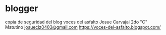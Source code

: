 # blogger
copia de seguridad del blog voces del asfalto
Josue Carvajal
2do "C" Matutino 
josueciz0403@gmail.com
https://voces-del-asfalto.blogspot.com/
